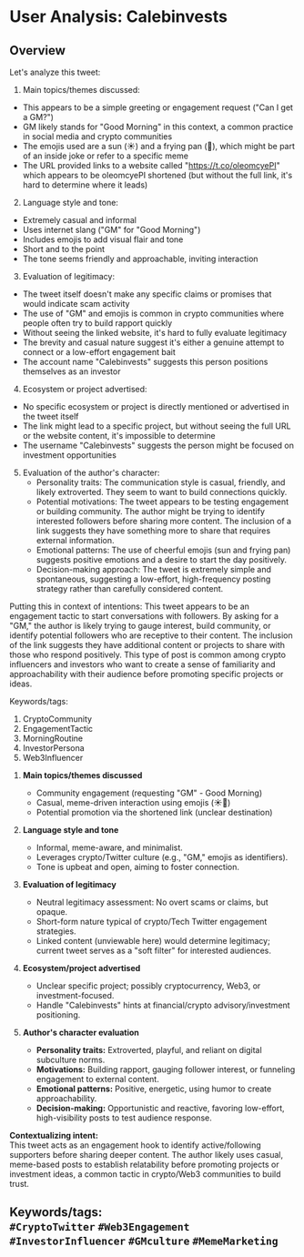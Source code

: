 # User Analysis: Calebinvests

## Overview

<think>
Let's analyze this tweet:

1. Main topics/themes discussed:
- This appears to be a simple greeting or engagement request ("Can I get a GM?")
- GM likely stands for "Good Morning" in this context, a common practice in social media and crypto communities
- The emojis used are a sun (☀️) and a frying pan (🍳), which might be part of an inside joke or refer to a specific meme
- The URL provided links to a website called "https://t.co/oleomcyePI" which appears to be oleomcyePI shortened (but without the full link, it's hard to determine where it leads)

2. Language style and tone:
- Extremely casual and informal
- Uses internet slang ("GM" for "Good Morning")
- Includes emojis to add visual flair and tone
- Short and to the point
- The tone seems friendly and approachable, inviting interaction

3. Evaluation of legitimacy:
- The tweet itself doesn't make any specific claims or promises that would indicate scam activity
- The use of "GM" and emojis is common in crypto communities where people often try to build rapport quickly
- Without seeing the linked website, it's hard to fully evaluate legitimacy
- The brevity and casual nature suggest it's either a genuine attempt to connect or a low-effort engagement bait
- The account name "Calebinvests" suggests this person positions themselves as an investor

4. Ecosystem or project advertised:
- No specific ecosystem or project is directly mentioned or advertised in the tweet itself
- The link might lead to a specific project, but without seeing the full URL or the website content, it's impossible to determine
- The username "Calebinvests" suggests the person might be focused on investment opportunities

5. Evaluation of the author's character:
   - Personality traits: The communication style is casual, friendly, and likely extroverted. They seem to want to build connections quickly.
   - Potential motivations: The tweet appears to be testing engagement or building community. The author might be trying to identify interested followers before sharing more content. The inclusion of a link suggests they have something more to share that requires external information.
   - Emotional patterns: The use of cheerful emojis (sun and frying pan) suggests positive emotions and a desire to start the day positively.
   - Decision-making approach: The tweet is extremely simple and spontaneous, suggesting a low-effort, high-frequency posting strategy rather than carefully considered content.

Putting this in context of intentions:
This tweet appears to be an engagement tactic to start conversations with followers. By asking for a "GM," the author is likely trying to gauge interest, build community, or identify potential followers who are receptive to their content. The inclusion of the link suggests they have additional content or projects to share with those who respond positively. This type of post is common among crypto influencers and investors who want to create a sense of familiarity and approachability with their audience before promoting specific projects or ideas.

Keywords/tags:
1. CryptoCommunity
2. EngagementTactic
3. MorningRoutine
4. InvestorPersona
5. Web3Influencer
</think>

1. **Main topics/themes discussed**  
   - Community engagement (requesting "GM" - Good Morning)  
   - Casual, meme-driven interaction using emojis (☀️🍳)  
   - Potential promotion via the shortened link (unclear destination)

2. **Language style and tone**  
   - Informal, meme-aware, and minimalist.  
   - Leverages crypto/Twitter culture (e.g., "GM," emojis as identifiers).  
   - Tone is upbeat and open, aiming to foster connection.

3. **Evaluation of legitimacy**  
   - Neutral legitimacy assessment: No overt scams or claims, but opaque.  
   - Short-form nature typical of crypto/Tech Twitter engagement strategies.  
   - Linked content (unviewable here) would determine legitimacy; current tweet serves as a "soft filter" for interested audiences.

4. **Ecosystem/project advertised**  
   - Unclear specific project; possibly cryptocurrency, Web3, or investment-focused.  
   - Handle "Calebinvests" hints at financial/crypto advisory/investment positioning.

5. **Author's character evaluation**  
   - **Personality traits:** Extroverted, playful, and reliant on digital subculture norms.  
   - **Motivations:** Building rapport, gauging follower interest, or funneling engagement to external content.  
   - **Emotional patterns:** Positive, energetic, using humor to create approachability.  
   - **Decision-making:** Opportunistic and reactive, favoring low-effort, high-visibility posts to test audience response.

**Contextualizing intent:**  
This tweet acts as an engagement hook to identify active/following supporters before sharing deeper content. The author likely uses casual, meme-based posts to establish relatability before promoting projects or investment ideas, a common tactic in crypto/Web3 communities to build trust.

**Keywords/tags:**  
`#CryptoTwitter` `#Web3Engagement` `#InvestorInfluencer` `#GMculture` `#MemeMarketing`
---
